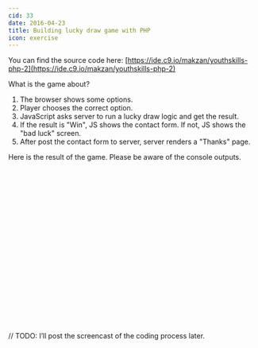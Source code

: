 ```yaml
---
cid: 33
date: 2016-04-23
title: Building lucky draw game with PHP
icon: exercise
---
```


You can find the source code here: [https://ide.c9.io/makzan/youthskills-php-2](https://ide.c9.io/makzan/youthskills-php-2)

What is the game about?

1. The browser shows some options.
2. Player chooses the correct option.
3. JavaScript asks server to run a lucky draw logic and get the result.
4. If the result is "Win", JS shows the contact form. If not, JS shows the "bad luck" screen.
5. After post the contact form to server, server renders a "Thanks" page.

Here is the result of the game. Please be aware of the console outputs.

<script charset="ISO-8859-1" src="//fast.wistia.com/assets/external/E-v1.js" async></script><div class="wistia_responsive_padding" style="padding:62.5% 0 0 0;position:relative;"><div class="wistia_responsive_wrapper" style="height:100%;left:0;position:absolute;top:0;width:100%;"><div class="wistia_embed wistia_async_taxogh2gts seo=false videoFoam=true" style="height:100%;width:100%">&nbsp;</div></div></div>

// TODO: I’ll post the screencast of the coding process later.